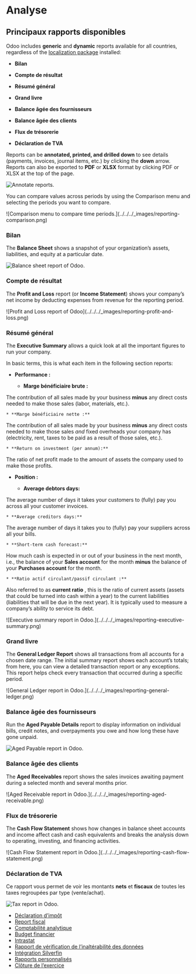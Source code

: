 # Analyse

## Principaux rapports disponibles

Odoo includes **generic** and **dynamic** reports available for all countries,
regardless of the [localization package](../fiscal_localizations.html)
installed:

  * **Bilan**

  * **Compte de résultat**

  * **Résumé général**

  * **Grand livre**

  * **Balance âgée des fournisseurs**

  * **Balance âgée des clients**

  * **Flux de trésorerie**

  * **Déclaration de TVA**

Reports can be **annotated, printed, and drilled down** to see details
(payments, invoices, journal items, etc.) by clicking the **down** arrow.
Reports can also be exported to **PDF** or **XLSX** format by clicking PDF or
XLSX at the top of the page.

![Annotate reports.](../../../_images/reporting-annotate.png)

You can compare values across periods by using the Comparison menu and
selecting the periods you want to compare.

![Comparison menu to compare time periods.](../../../_images/reporting-
comparison.png)

### Bilan

The **Balance Sheet** shows a snapshot of your organization’s assets,
liabilities, and equity at a particular date.

![Balance sheet report of Odoo.](../../../_images/reporting-balance-sheet.png)

### Compte de résultat

The **Profit and Loss** report (or **Income Statement**) shows your company’s
net income by deducting expenses from revenue for the reporting period.

![Profit and Loss report of Odoo](../../../_images/reporting-profit-and-
loss.png)

### Résumé général

The **Executive Summary** allows a quick look at all the important figures to
run your company.

In basic terms, this is what each item in the following section reports:

  * **Performance :**
    
    * **Marge bénéficiaire brute :**
    

The contribution of all sales made by your business **minus** any direct costs
needed to make those sales (labor, materials, etc.).

    * **Marge bénéficiaire nette :**
    

The contribution of all sales made by your business **minus** any direct costs
needed to make those sales _and_ fixed overheads your company has
(electricity, rent, taxes to be paid as a result of those sales, etc.).

    * **Return on investment (per annum):**
    

The ratio of net profit made to the amount of assets the company used to make
those profits.

  * **Position :**
    
    * **Average debtors days:**
    

The average number of days it takes your customers to (fully) pay you across
all your customer invoices.

    * **Average creditors days:**
    

The average number of days it takes you to (fully) pay your suppliers across
all your bills.

    * **Short-term cash forecast:**
    

How much cash is expected in or out of your business in the next month, i.e.,
the balance of your **Sales account** for the month **minus** the balance of
your **Purchases account** for the month.

    * **Ratio actif circulant/passif circulant :**
    

Also referred to as **current ratio** , this is the ratio of current assets
(assets that could be turned into cash within a year) to the current
liabilities (liabilities that will be due in the next year). It is typically
used to measure a company’s ability to service its debt.

![Executive summary report in Odoo.](../../../_images/reporting-executive-
summary.png)

### Grand livre

The **General Ledger Report** shows all transactions from all accounts for a
chosen date range. The initial summary report shows each account’s totals;
from here, you can view a detailed transaction report or any exceptions. This
report helps check every transaction that occurred during a specific period.

![General Ledger report in Odoo.](../../../_images/reporting-general-
ledger.png)

### Balance âgée des fournisseurs

Run the **Aged Payable Details** report to display information on individual
bills, credit notes, and overpayments you owe and how long these have gone
unpaid.

![Aged Payable report in Odoo.](../../../_images/reporting-aged-payable.png)

### Balance âgée des clients

The **Aged Receivables** report shows the sales invoices awaiting payment
during a selected month and several months prior.

![Aged Receivable report in Odoo.](../../../_images/reporting-aged-
receivable.png)

### Flux de trésorerie

The **Cash Flow Statement** shows how changes in balance sheet accounts and
income affect cash and cash equivalents and breaks the analysis down to
operating, investing, and financing activities.

![Cash Flow Statement report in Odoo.](../../../_images/reporting-cash-flow-
statement.png)

### Déclaration de TVA

Ce rapport vous permet de voir les montants **nets** et **fiscaux** de toutes
les taxes regroupées par type (vente/achat).

![Tax report in Odoo.](../../../_images/reporting-tax-report.png)

  * [Déclaration d’impôt](reporting/tax_returns.html)
  * [Report fiscal](reporting/tax_carryover.html)
  * [Comptabilité analytique](reporting/analytic_accounting.html)
  * [Budget financier](reporting/budget.html)
  * [Intrastat](reporting/intrastat.html)
  * [Rapport de vérification de l’inaltérabilité des données](reporting/data_inalterability.html)
  * [Intégration Silverfin](reporting/silverfin.html)
  * [Rapports personnalisés](reporting/customize.html)
  * [Clôture de l’exercice](reporting/year_end.html)

